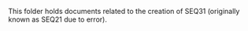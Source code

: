 This folder holds documents related to the creation of SEQ31 (originally known as SEQ21 due to error).
